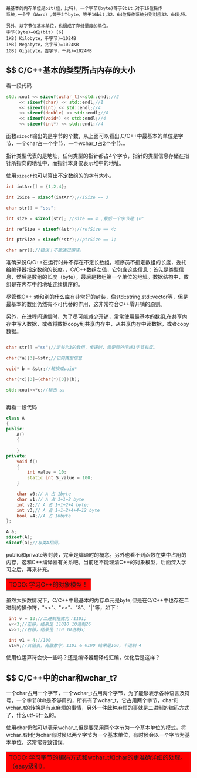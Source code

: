     最基本的内存单位是bit(位，比特)，一个字节(byte)等于8bit.对于16位操作
    系统,一个字（Word）,等于2个byte，等于16bit,32、64位操作系统分别对应32、64比特。

    另外，以字节位基本单位，也组成了存储量度的单位。
    字节(Byte)=8位(bit) [6] 
    1KB( Kilobyte，千字节)=1024B 
    1MB( Megabyte，兆字节)=1024KB
    1GB( Gigabyte，吉字节，千兆)=1024MB


## $$ C/C++基本的类型所占内存的大小

看一段代码
```cpp
std::cout << sizeof(wchar_t)<<std::endl;//2
     << sizeof(char) << std::endl;//1
     << sizeof(int) << std::endl;//4
     << sizeof(double) << std::endl;//8
     << sizeof(void*) << std::endl;//4
     << sizeof(int*) << std::endl;//4

```
函数`sizeof`输出的是字节的个数，从上面可以看出,C/C++中最基本的单位是字节，一个char占一个字节，一个wchar_t占2个字节...

指针类型代表的是地址，任何类型的指针都占4个字节，指针的类型信息存储在指针所指向的地址中，而指针本身仅表示堆中的地址。

使用`sizeof`也可以算出不定数组的的字节大小。
```cpp
int intArr[] = {1,2,4}; 

int ISize = sizeof(intArr);//ISize == 3

char str[] = "sss";

int size = sizeof(str); //size == 4 ,最后一个字节是'\0'

int refSize = sizeof(&str);//refSize == 4;

int ptrSize = sizeof(*str);//ptrSize == 1;

char arr[];//错误！不能通过编译。
```

准确来说C/C++在运行时并不存在不定长数组，程序员不指定数组的长度，委托给编译器指定数组的长度。，C/C++数组左值，它包含这些信息：首先是类型信息，然后是数组的长度（byte），最后是数组第一个单位的地址。数据结构中，数组是在内存中的地址连续排序的。

尽管像C++ stl和别的什么库有非常好的封装，像std::string,std::vector等，但是最基本的数组仍然有不可代替的作用，这非常符合C++零开销的原则。

另外，在进程间通信时，为了尽可能减少开销，常常使用最基本的数组,在共享内存中写入数据，或者将数据copy到共享内存中，从共享内存中读数据，或者copy数据。
```cpp

char str[] ="ss";//定长为3的数组，传递时，需要额外传递3字节长度。

char(*a)[3]=&str;//它的类型信息

void* b = &str;//转换成void*

char(*c)[3]=(char(*)[3])(b);

std::cout<<*c;//输出 ss



```

再看一段代码
```cpp
class A
{
public:
	A()
	{

	}
private:
	void f()
	{
		int value = 10;
		static int S_value = 100;
	}

	char v0;// A 占 1byte
	char v1;// A 占 1+1=2 byte
	int v2;// A 占 1+1+2+4 byte;
	int v3;// A 占 1+1+2+4+4=12 byte 
	bool v4;//A 占 16byte
};

A a;
sizeof(A);
sizeof(a);//与类A相同。
```

public和private等封装，完全是编译时的概念。另外也看不到函数在类中占用的内存，这和C++编译器有关系吧。当前还不能理清C++的对象模型，后面深入学习之后，再来补充。
<table><tr><td bgcolor=red>TODO: 学习C++的对象模型！</td></tr></table>

虽然大多数情况下，C/C++中最基本的内存单元是byte,但是在C/C++中也存在二进制的操作符，"<<"、">>"、"&"、"|"等，如下：
```cpp
 int v = 13;//二进制格式为：1101;
 v<<3;//左移，结果是 11010 10进制26
 v>>1;//右移，结果是 110 10进制6;

 int v1 = 4;//100
 v1&v;//真值表，离散数学，1101 & 0100 结果是100，十进制 4 
```
使用位运算符会快一些吗？还是编译器翻译成汇编，优化后是这样？

## $$ C/C++中的char和wchar_t?

一个char占用一个字节，一个wchar_t占用两个字节，为了能够表示各种语言及符号，一个字节8bit是不够用的，所有有了wchar_t，它占用两个字节，char和wchar_t的转换是有点麻烦的事情，另外一件此种麻烦的事就是二进制的编码方式了，什么utf-8什么的。

使用char仍然可以表示wchar_t,但是要采用两个字节为一个基本单位的模式，将wchar_t转化为char有时候以两个字节为一个基本单位，有时候会以一个字节为基本单位，这常常导致错误。


<table><tr><td bgcolor=red>TODO: 学习字节的编码方式和wchar_t和char的更准确详细的处理。（easy级别）。</td></tr></table>